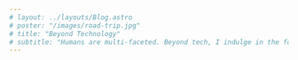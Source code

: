 ```yaml
---
# layout: ../layouts/Blog.astro
# poster: "/images/road-trip.jpg"
# title: "Beyond Technology"
# subtitle: "Humans are multi-faceted. Beyond tech, I indulge in the following:"
---
```


<!--
- 5X **Marathoner**
- Olympic gold medalist
- Fashion _model_
- Michellin star restaurant owner
- Adviser to the vice president -->
